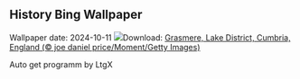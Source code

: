 ## History Bing Wallpaper
Wallpaper date: 2024-10-11
![](https://www.bing.com/th?id=OHR.GrasmereAutumn2024_EN-GB0406171005_UHD.jpg&w=1000)Download: [Grasmere, Lake District, Cumbria, England (© joe daniel price/Moment/Getty Images)](https://www.bing.com/th?id=OHR.GrasmereAutumn2024_EN-GB0406171005_UHD.jpg)

Auto get programm by LtgX
